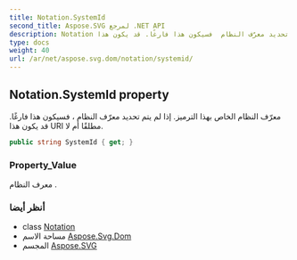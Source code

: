 ```yaml
---
title: Notation.SystemId
second_title: Aspose.SVG لمرجع .NET API
description: Notation ملكية. معرّف النظام الخاص بهذا الترميز. إذا لم يتم تحديد معرّف النظام  فسيكون هذا فارغًا. قد يكون هذا URI مطلقًا أم لا.
type: docs
weight: 40
url: /ar/net/aspose.svg.dom/notation/systemid/
---
```

## Notation.SystemId property

معرّف النظام الخاص بهذا الترميز. إذا لم يتم تحديد معرّف النظام ، فسيكون هذا فارغًا. قد يكون هذا URI مطلقًا أم لا.

```csharp
public string SystemId { get; }
```

### Property_Value

معرف النظام .

### أنظر أيضا

* class [Notation](../)
* مساحة الاسم [Aspose.Svg.Dom](../../notation/)
* المجسم [Aspose.SVG](../../../)



